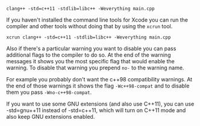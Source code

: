 ```
clang++ -std=c++11 -stdlib=libc++ -Weverything main.cpp
```

If you haven't installed the command line tools for Xcode you can run the compiler and other tools without doing that by using the `xcrun` tool.

```
xcrun clang++ -std=c++11 -stdlib=libc++ -Weverything main.cpp
```

Also if there's a particular warning you want to disable you can pass additional flags to the compiler to do so. At the end of the warning messages it shows you the most specific flag that would enable the warning. To disable that warning you prepend `no-` to the warning name.

For example you probably don't want the c++98 compatibility warnings. At the end of those warnings it shows the flag `-Wc++98-compat` and to disable them you pass `-Wno-c++98-compat`.

If you want to use some GNU extensions (and also use C++11), you can use -std=gnu++11 instead of -std=c++11, which will turn on C++11 mode and also keep GNU extensions enabled.
